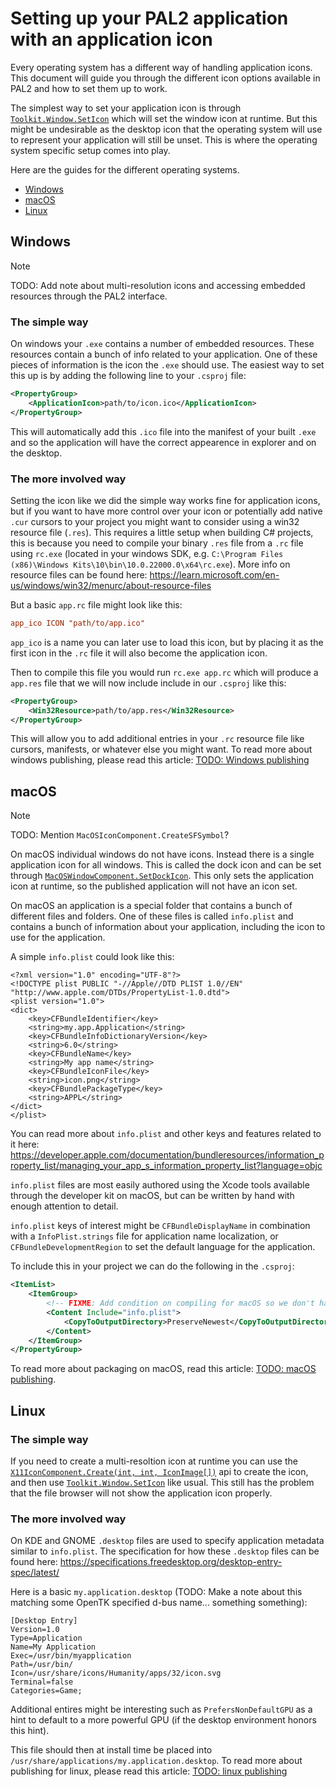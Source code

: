 # Setting up your PAL2 application with an application icon

Every operating system has a different way of handling application icons. This document will guide you through the different icon options available in PAL2 and how to set them up to work.

The simplest way to set your application icon is through [`Toolkit.Window.SetIcon`](xref:OpenTK.Platform.IWindowComponent.SetIcon(OpenTK.Platform.WindowHandle,OpenTK.Platform.IconHandle)) which will set the window icon at runtime. But this might be undesirable as the desktop icon that the operating system will use to represent your application will still be unset. This is where the operating system specific setup comes into play.

Here are the guides for the different operating systems.
- [Windows](#windows)
- [macOS](#macos)
- [Linux](#linux)

## Windows

> [!NOTE]
> TODO: Add note about multi-resolution icons and accessing embedded resources through the PAL2 interface.

### The simple way
On windows your `.exe` contains a number of embedded resources. These resources contain a bunch of info related to your application. One of these pieces of information is the icon the `.exe` should use. The easiest way to set this up is by adding the following line to your `.csproj` file:
```xml
<PropertyGroup>
    <ApplicationIcon>path/to/icon.ico</ApplicationIcon>
</PropertyGroup>
```

This will automatically add this `.ico` file into the manifest of your built `.exe` and so the application will have the correct appearence in explorer and on the desktop.

### The more involved way

Setting the icon like we did the simple way works fine for application icons, but if you want to have more control over your icon or potentially add native `.cur` cursors to your project you might want to consider using a win32 resource file (`.res`). 
This requires a little setup when building C# projects, this is because you need to compile your binary `.res` file from a `.rc` file using `rc.exe` (located in your windows SDK, e.g. `C:\Program Files (x86)\Windows Kits\10\bin\10.0.22000.0\x64\rc.exe`). More info on resource files can be found here: https://learn.microsoft.com/en-us/windows/win32/menurc/about-resource-files

But a basic `app.rc` file might look like this:
```rc
app_ico ICON "path/to/app.ico"
```
`app_ico` is a name you can later use to load this icon, but by placing it as the first icon in the `.rc` file it will also become the application icon.

Then to compile this file you would run `rc.exe app.rc` which will produce a `app.res` file that we will now include include in our `.csproj` like this:

```xml
<PropertyGroup>
    <Win32Resource>path/to/app.res</Win32Resource>
</PropertyGroup>
```

This will allow you to add additional entries in your `.rc` resource file like cursors, manifests, or whatever else you might want. To read more about windows publishing, please read this article: [TODO: Windows publishing]()

## macOS

> [!NOTE]
> TODO: Mention `MacOSIconComponent.CreateSFSymbol`?

On macOS individual windows do not have icons. Instead there is a single application icon for all windows. This is called the dock icon and can be set through [`MacOSWindowComponent.SetDockIcon`](xref:OpenTK.Platform.Native.macOS.MacOSWindowComponent.SetDockIcon(OpenTK.Platform.WindowHandle,OpenTK.Platform.IconHandle)). This only sets the application icon at runtime, so the published application will not have an icon set.

On macOS an application is a special folder that contains a bunch of different files and folders. One of these files is called `info.plist` and contains a bunch of information about your application, including the icon to use for the application.

A simple `info.plist` could look like this:
```plist
<?xml version="1.0" encoding="UTF-8"?>
<!DOCTYPE plist PUBLIC "-//Apple//DTD PLIST 1.0//EN" "http://www.apple.com/DTDs/PropertyList-1.0.dtd">
<plist version="1.0">
<dict>
    <key>CFBundleIdentifier</key>
    <string>my.app.Application</string>
    <key>CFBundleInfoDictionaryVersion</key>
	<string>6.0</string>
    <key>CFBundleName</key>
	<string>My app name</string>
    <key>CFBundleIconFile</key>
    <string>icon.png</string>
    <key>CFBundlePackageType</key>
	<string>APPL</string>
</dict>
</plist>
```

You can read more about `info.plist` and other keys and features related to it here: https://developer.apple.com/documentation/bundleresources/information_property_list/managing_your_app_s_information_property_list?language=objc

`info.plist` files are most easily authored using the Xcode tools available through the developer kit on macOS, but can be written by hand with enough attention to detail.

`info.plist` keys of interest might be `CFBundleDisplayName` in combination with a `InfoPlist.strings` file for application name localization, or `CFBundleDevelopmentRegion` to set the default language for the application.

To include this in your project we can do the following in the `.csproj`:
```xml
<ItemList>
    <ItemGroup>
        <!-- FIXME: Add condition on compiling for macOS so we don't have an unecessary files on other platforms. -->
        <Content Include="info.plist">
            <CopyToOutputDirectory>PreserveNewest</CopyToOutputDirectory>
        </Content>
    </ItemGroup>
</PropertyGroup>
```

To read more about packaging on macOS, read this article: [TODO: macOS publishing]().

## Linux

### The simple way

If you need to create a multi-resoltion icon at runtime you can use the [`X11IconComponent.Create(int, int, IconImage[])`](xref:OpenTK.Platform.Native.X11.X11IconComponent.Create(System.Int32,System.Int32,OpenTK.Platform.Native.X11.X11IconComponent.IconImage[])) api to create the icon, and then use [`Toolkit.Window.SetIcon`](xref:OpenTK.Platform.IWindowComponent.SetIcon(OpenTK.Platform.WindowHandle,OpenTK.Platform.IconHandle)) like usual. This still has the problem that the file browser will not show the application icon properly.

### The more involved way

On KDE and GNOME `.desktop` files are used to specify application metadata similar to `info.plist`. The specification for how these `.desktop` files can be found here: https://specifications.freedesktop.org/desktop-entry-spec/latest/

Here is a basic `my.application.desktop` (TODO: Make a note about this matching some OpenTK specified d-bus name... something something):
```
[Desktop Entry]
Version=1.0
Type=Application
Name=My Application
Exec=/usr/bin/myapplication
Path=/usr/bin/
Icon=/usr/share/icons/Humanity/apps/32/icon.svg
Terminal=false
Categories=Game;
```

Additional entires might be interesting such as `PrefersNonDefaultGPU` as a hint to default to a more powerful GPU (if the desktop environment honors this hint).

This file should then at install time be placed into `/usr/share/applications/my.application.desktop`. To read more about publishing for linux, please read this article: [TODO: linux publishing]()
